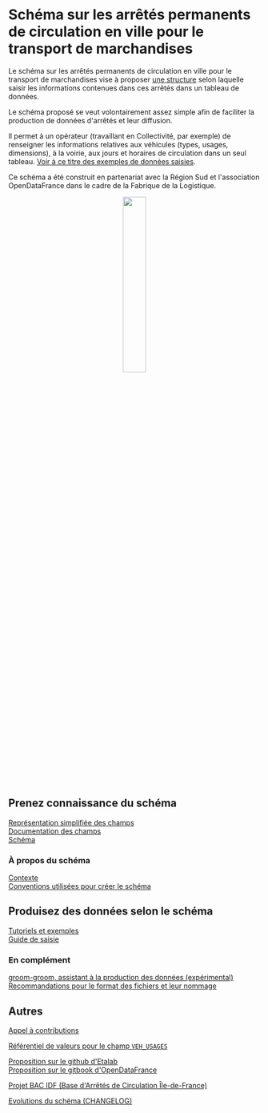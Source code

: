 # Schéma sur les arrêtés permanents de circulation en ville pour le transport de marchandises

Le schéma sur les arrêtés permanents de circulation en ville pour le transport de marchandises vise à proposer [une structure](https://github.com/CEREMA/schema-arrete-circulation-marchandises/blob/master/documentation/schema-page.md) selon laquelle saisir les informations contenues dans ces arrêtés dans un tableau de données.

Le schéma proposé se veut volontairement assez simple afin de faciliter la production de données d'arrêtés et leur diffusion.

Il permet à un opérateur (travaillant en Collectivité, par exemple) de renseigner les informations relatives aux véhicules (types, usages, dimensions), à la voirie, aux jours et horaires de circulation dans un seul tableau. [Voir à ce titre des exemples de données saisies](https://github.com/CEREMA/schema-arrete-circulation-marchandises/blob/master/EXEMPLES.md).

Ce schéma a été construit en partenariat avec la Région Sud et l'association OpenDataFrance dans le cadre de la Fabrique de la Logistique.
<br>
<p align=center>
<img src=https://gblobscdn.gitbook.com/spaces%2F-M8umwbbnQtktzDT0-5_%2Favatar-rectangle-1591200295956.png?alt=media width='30%'>
</p>

## Prenez connaissance du schéma
[Représentation simplifiée des champs](https://github.com/CEREMA/schema-arrete-circulation-marchandises/blob/master/mindmaps/arrete-permanent-circulation.png)  
[Documentation des champs](https://github.com/CEREMA/schema-arrete-circulation-marchandises/blob/master/documentation/schema-page.md)  
[Schéma](https://github.com/CEREMA/schema-arrete-circulation-marchandises/blob/master/schema.json)  

### À propos du schéma
[Contexte](https://github.com/CEREMA/schema-arrete-circulation-marchandises/blob/master/CONTEXTE.md)  
[Conventions utilisées pour créer le schéma](https://github.com/CEREMA/schema-arrete-circulation-marchandises/blob/master/A-PROPOS.md)  

## Produisez des données selon le schéma
[Tutoriels et exemples](https://github.com/CEREMA/schema-arrete-circulation-marchandises/blob/master/EXEMPLES.md)  
[Guide de saisie](https://github.com/CEREMA/schema-arrete-circulation-marchandises/blob/master/GUIDE.md)  
### En complément
[groom-groom, assistant à la production des données (expérimental)](https://cerema-med.shinyapps.io/groom-groom/)  
[Recommandations pour le format des fichiers et leur nommage](https://github.com/CEREMA/schema-arrete-circulation-marchandises/blob/master/FORMAT.md)  

## Autres
[Appel à contributions](https://forms.gle/vUALzEDQqRsY2NgG9)  

[Référentiel de valeurs pour le champ `VEH_USAGES`](https://github.com/CEREMA/schema-arrete-circulation-marchandises/blob/master/referentiels/VEH_USAGES.csv)  

[Proposition sur le github d'Etalab](https://github.com/etalab/schema.data.gouv.fr/issues/157)  
[Proposition sur le gitbook d'OpenDataFrance](https://opendatafrance.gitbook.io/fablog/territoires/chantiers/partage-des-donnees/standardisation/arretes-de-circulation)  

[Projet BAC IDF (Base d'Arrêtés de Circulation Île-de-France)](https://bac-idf.fr/) 

 
[Evolutions du schéma (CHANGELOG)](https://github.com/CEREMA/schema-arrete-circulation-marchandises/blob/master/CHANGELOG.md)
